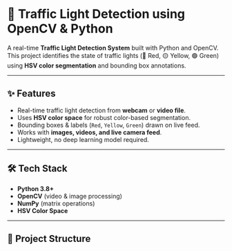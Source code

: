 # 🚦 Traffic Light Detection using OpenCV & Python

A real-time **Traffic Light Detection System** built with Python and OpenCV.  
This project identifies the state of traffic lights (🔴 Red, 🟡 Yellow, 🟢 Green) using **HSV color segmentation** and bounding box annotations.

---

## ✨ Features
- Real-time traffic light detection from **webcam** or **video file**.
- Uses **HSV color space** for robust color-based segmentation.
- Bounding boxes & labels (`Red`, `Yellow`, `Green`) drawn on live feed.
- Works with **images, videos, and live camera feed**.
- Lightweight, no deep learning model required.

---

## 🛠️ Tech Stack
- **Python 3.8+**
- **OpenCV** (video & image processing)
- **NumPy** (matrix operations)
- **HSV Color Space**

---

## 📂 Project Structure
